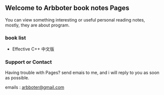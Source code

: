 ## Welcome to Arbboter book notes Pages

You can view something interesting or useful personal reading notes, mostly, they are about program.

### book list

* Effective C++ 中文版

### Support or Contact

Having trouble with Pages? send emais to me, and i will reply to you as soon as possible.

emails : arbboter@gmail.com
